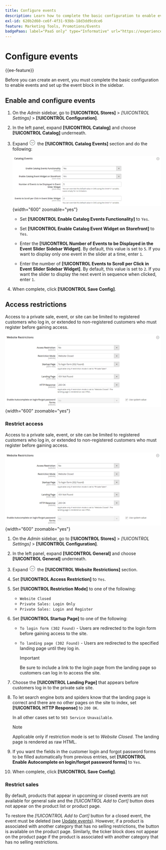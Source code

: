 ```yaml
---
title: Configure events
description: Learn how to complete the basic configuration to enable events and set up the event block in the storefront sidebar.
exl-id: 620b2d60-ce6f-4f31-93bb-18d3dd9cdce6
feature: Marketing Tools, Promotions/Events
badgePaas: label="PaaS only" type="Informative" url="https://experienceleague.adobe.com/en/docs/commerce/user-guides/product-solutions" tooltip="Applies to Adobe Commerce on Cloud projects (Adobe-managed PaaS infrastructure) and on-premises projects only."
---
```

# Configure events

{{ee-feature}}

Before you can create an event, you must complete the basic configuration to enable events and set up the event block in the sidebar.

## Enable and configure events

1. On the _Admin_ sidebar, go to **[!UICONTROL Stores]** > _[!UICONTROL Settings]_ > **[!UICONTROL Configuration]**.

1. In the left panel, expand **[!UICONTROL Catalog]** and choose **[!UICONTROL Catalog]** underneath.

1. Expand ![Expansion selector](../assets/icon-display-expand.png) the **[!UICONTROL Catalog Events]** section and do the following:

    ![Catalog configuration - catalog events](../configuration-reference/catalog/assets/catalog-events.png){width="600" zoomable="yes"}

    - Set **[!UICONTROL Enable Catalog Events Functionality]** to `Yes`.

    - Set **[!UICONTROL Enable Catalog Event Widget on Storefront]** to `Yes`.

    - Enter the **[!UICONTROL Number of Events to be Displayed in the Event Slider Sidebar Widget]**. By default, this value is set to `5`. If you want to display only one event in the slider at a time, enter `1`.

    - Enter the number of **[!UICONTROL Events to Scroll per Click in Event Slider Sidebar Widget]**. By default, this value is set to `2`. If you want the slider to display the next event in sequence when clicked, enter `1`.

1. When complete, click **[!UICONTROL Save Config]**.

## Access restrictions

Access to a private sale, event, or site can be limited to registered customers who log in, or extended to non-registered customers who must register before gaining access.

![General configuration - website restrictions](../configuration-reference/general/assets/general-website-restrictions.png){width="600" zoomable="yes"}

### Restrict access

Access to a private sale, event, or site can be limited to registered customers who log in, or extended to non-registered customers who must register before gaining access.

![General configuration - website restrictions](../configuration-reference/general/assets/general-website-restrictions.png){width="600" zoomable="yes"}

1. On the _Admin_ sidebar, go to **[!UICONTROL Stores]** > _[!UICONTROL Settings]_ > **[!UICONTROL Configuration]**.

1. In the left panel, expand **[!UICONTROL General]** and choose **[!UICONTROL General]** underneath.

1. Expand ![Expansion selector](../assets/icon-display-expand.png) the **[!UICONTROL Website Restrictions]** section.

1. Set **[!UICONTROL Access Restriction]** to `Yes`.

1. Set **[!UICONTROL Restriction Mode]** to one of the following:

   - `Website Closed`
   - `Private Sales: Login Only`
   - `Private Sales: Login and Register`

1. Set **[!UICONTROL Startup Page]** to one of the following:

   - `To login form (302 Found)` - Users are redirected to the login form before gaining access to the site.

   - `To landing page (302 Found)` - Users are redirected to the specified landing page until they log in. 

      >[!IMPORTANT]
      >
      >Be sure to include a link to the login page from the landing page so customers can log in to access the site.

1. Choose the **[!UICONTROL Landing Page]** that appears before customers log in to the private sale site.

1. To let search engine bots and spiders know that the landing page is correct and there are no other pages on the site to index, set **[!UICONTROL HTTP Response]** to `200 OK`.

   In all other cases set to `503 Service Unavailable`.

   >[!NOTE]
   >
   >Applicable only if restriction mode is set to _Website Closed_. The landing page is rendered as raw HTML.

1. If you want the fields in the customer login and forgot password forms to be filled automatically from previous entries, set **[!UICONTROL Enable Autocomplete on login/forgot password forms]** to `Yes`.

1. When complete, click **[!UICONTROL Save Config]**.

### Restrict sales

By default, products that appear in upcoming or closed events are not available for general sale and the _[!UICONTROL Add to Cart]_ button does not appear on the product list or product page.

To restore the _[!UICONTROL Add to Cart]_ button for a closed event, the event must be deleted (see [Update events](event-create.md#update-events)). However, if a product is associated with another category that has no selling restrictions, the button is available on the product page. Similarly, the ticker block does not appear on the product page if the product is associated with another category that has no selling restrictions.
